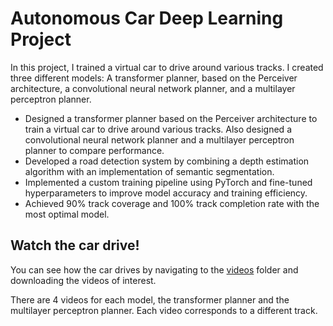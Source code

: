# Autonomous Car Deep Learning Project

In this project, I trained a virtual car to drive around various tracks. I created three different models: A transformer planner, based on the Perceiver architecture, a convolutional neural network planner, and a multilayer perceptron planner.

* Designed a transformer planner based on the Perceiver architecture to train a virtual car to drive around various tracks. Also designed a convolutional neural network planner and a multilayer perceptron planner to compare performance.
* Developed a road detection system by combining a depth estimation algorithm with an implementation of semantic segmentation.
* Implemented a custom training pipeline using PyTorch and fine-tuned hyperparameters to improve model accuracy and training efficiency.
* Achieved 90% track coverage and 100% track completion rate with the most optimal model.



## Watch the car drive!

You can see how the car drives by navigating to the [videos](https://github.com/ryanxshah/self-driving-car/tree/main/videos) folder and downloading the videos of interest.

There are 4 videos for each model, the transformer planner and the multilayer perceptron planner. Each video corresponds to a different track.
